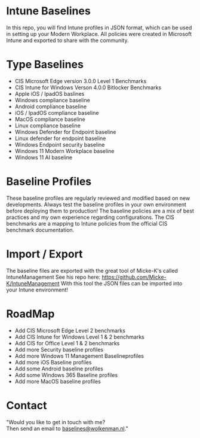 # Intune Baselines
In this repo, you will find Intune profiles in JSON format, which can be used in setting up your Modern Workplace. All policies were created in Microsoft Intune and exported to share with the community.

# Type Baselines
-  CIS Microsoft Edge version 3.0.0 Level 1 Benchmarks
-  CIS Intune for Windows Verson 4.0.0 Bitlocker Benchmarks
-  Apple iOS / IpadOS baslines
-  Windows compliance baseline
-  Android compliance baseline
-  iOS / IpadOS compliance baseline
-  MacOS compliance baseline
-  Linux compliance baseline
-  Windows Defender for Endpoint baseline
-  Linux defender for endpoint baseline
-  Windows Endpoint security baseline
-  Windows 11 Modern Workplace baseline
-  Windows 11 AI baseline

# Baseline Profiles
These baseline profiles are regularly reviewed and modified based on new developments. Always test the baseline profiles in your own environment before deploying them to production! The baseline policies are a mix of best practices and my own experience regarding configurations. The CIS benchmarks are a mapping to Intune policies from the official CIS benchmark documentation.

# Import / Export
The baseline files are exported with the great tool of Micke-K's called IntuneManagement
See his repo here: https://github.com/Micke-K/IntuneManagement With this tool the JSON files can be imported into your Intune environment!

# RoadMap
- Add CIS Microsoft Edge Level 2 benchmarks
- Add CIS Intune for Windows Level 1 & 2 benchmarks
- Add CIS for Office Level 1 & 2 benchmarks
- Add more Security baseline profiles
- Add more Windows 11 Management Baselineprofiles
- Add more iOS Baseline profiles
- Add some Android baseline profiles
- Add some Windows 365 Baseline profiles
- Add more MacOS baseline profiles

# Contact
"Would you like to get in touch with me?  
Then send an email to baselines@wolkenman.nl."


